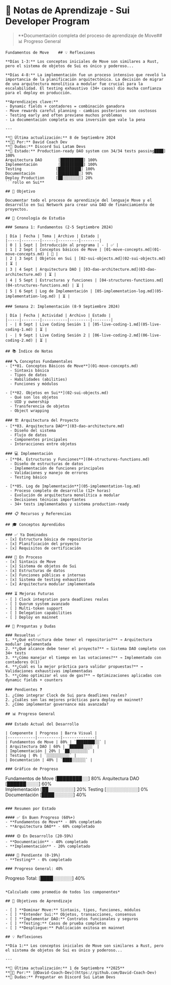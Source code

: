 # 📖 Notas de Aprendizaje - Sui Developer Program

> **Documentación completa del proceso de aprendizaje de Move## 📊 Progreso General

```
Fundamentos de Move    ## 💡 Reflexiones

**Días 1-3:** Los conceptos iniciales de Move son similares a Rust, pero el sistema de objetos de Sui es único y poderoso...

**Días 4-8:** La implementación fue un proceso intensivo que reveló la importancia de la planificación arquitectónica. La decisión de migrar de una arquitectura monolítica a modular fue crucial para la escalabilidad. El testing exhaustivo (34+ casos) dio mucha confianza para el deploy en producción.

**Aprendizajes clave:**
- Dynamic fields + contadores = combinación ganadora
- Move rewards careful planning - cambios posteriores son costosos  
- Testing early and often previene muchos problemas
- La documentación completa es una inversión que vale la pena

---

**📝 Última actualización:** 8 de Septiembre 2024  
**👨‍💻 Por:** David Coach Dev  
**📧 Dudas:** Discord Sui Latam Devs  
**🎯 Estado:** Production-ready DAO system con 34/34 tests passing████] 100%
Arquitectura DAO       [██████████] 100%  
Implementación         [██████████] 100%
Testing               [██████████] 100%
Documentación         [█████████░] 90%
Deploy Production     [██░░░░░░░░] 20%
```rollo en Sui**

## 🎯 Objetivo

Documentar todo el proceso de aprendizaje del lenguaje Move y el desarrollo en Sui Network para crear una DAO de financiamiento de proyectos.

## 📅 Cronología de Estudio

### Semana 1: Fundamentos (2-5 Septiembre 2024)

| Día | Fecha | Tema | Archivo | Estado |
|-----|--------|------|---------|--------|
| 0 | 1 Sept | Introducción al programa | - | ✅ |
| 1 | 2 Sept | Conceptos básicos de Move | [01-move-concepts.md](01-move-concepts.md) | 🔄 |
| 2 | 3 Sept | Objetos en Sui | [02-sui-objects.md](02-sui-objects.md) | ⏳ |
| 3 | 4 Sept | Arquitectura DAO | [03-dao-architecture.md](03-dao-architecture.md) | ⏳ |
| 4 | 5 Sept | Estructuras y funciones | [04-structures-functions.md](04-structures-functions.md) | ⏳ |
| 5 | 6 Sept | Log de Implementación | [05-implementation-log.md](05-implementation-log.md) | ⏳ |

### Semana 2: Implementación (8-9 Septiembre 2024)

| Día | Fecha | Actividad | Archivo | Estado |
|-----|--------|-----------|---------|--------|
| - | 8 Sept | Live Coding Sesión 1 | [05-live-coding-1.md](05-live-coding-1.md) | ⏳ |
| - | 9 Sept | Live Coding Sesión 2 | [06-live-coding-2.md](06-live-coding-2.md) | ⏳ |

## 📚 Índice de Notas

### 🔤 Conceptos Fundamentales
- [**01. Conceptos Básicos de Move**](01-move-concepts.md)
  - Sintaxis básica
  - Tipos de datos
  - Habilidades (abilities)
  - Funciones y módulos

- [**02. Objetos en Sui**](02-sui-objects.md)  
  - Qué son los objetos
  - UID y ownership
  - Transferencia de objetos
  - Object wrapping

### 🏗️ Arquitectura del Proyecto
- [**03. Arquitectura DAO**](03-dao-architecture.md)
  - Diseño del sistema
  - Flujo de datos
  - Componentes principales
  - Interacciones entre objetos

### 💻 Implementación
- [**04. Estructuras y Funciones**](04-structures-functions.md)
  - Diseño de estructuras de datos
  - Implementación de funciones principales
  - Validaciones y manejo de errores
  - Testing básico

- [**05. Log de Implementación**](05-implementation-log.md)
  - Proceso completo de desarrollo (12+ horas)
  - Evolución de arquitectura monolítica a modular
  - Decisiones técnicas importantes
  - 34+ tests implementados y sistema production-ready

### 📋 Recursos y Referencias

## 🎓 Conceptos Aprendidos

### ✅ Ya Dominados
- [x] Estructura básica de repositorio
- [x] Planificación del proyecto
- [x] Requisitos de certificación

### 🔄 En Proceso
- [x] Sintaxis de Move
- [x] Sistema de objetos de Sui
- [x] Estructuras de datos
- [x] Funciones públicas e internas
- [x] Sistema de testing exhaustivo
- [x] Arquitectura modular implementada

### ⏳ Mejoras Futuras
- [ ] Clock integration para deadlines reales
- [ ] Quorum system avanzado
- [ ] Multi-token support
- [ ] Delegation capabilities
- [ ] Deploy en mainnet

## 🤔 Preguntas y Dudas

### Resueltas ✅
1. **¿Qué estructura debe tener el repositorio?** → Arquitectura modular implementada
2. **¿Qué alcance debe tener el proyecto?** → Sistema DAO completo con 34+ tests
3. **¿Cómo manejar el tiempo en las votaciones?** → Implementado con contadores O(1)
4. **¿Cuál es la mejor práctica para validar propuestas?** → Validaciones exhaustivas implementadas
5. **¿Cómo optimizar el uso de gas?** → Optimizaciones aplicadas con dynamic fields + counters

### Pendientes ❓
1. ¿Cómo integrar Clock de Sui para deadlines reales?
2. ¿Cuáles son las mejores prácticas para deploy en mainnet?
3. ¿Cómo implementar governance más avanzada?

## 📊 Progreso General

### Estado Actual del Desarrollo

| Componente | Progreso | Barra Visual |
|------------|----------|--------------|
| Fundamentos de Move | 80% | `████████░░` |
| Arquitectura DAO | 60% | `██████░░░░` |
| Implementación | 20% | `██░░░░░░░░` |
| Testing | 0% | `░░░░░░░░░░` |
| Documentación | 40% | `████░░░░░░` |

### Gráfico de Progreso

```
Fundamentos de Move    [████████░░] 80%
Arquitectura DAO       [██████░░░░] 60%  
Implementación         [██░░░░░░░░] 20%
Testing                [░░░░░░░░░░] 0%
Documentación          [████░░░░░░] 40%
```

### Resumen por Estado

#### ✅ En Buen Progreso (60%+)
- **Fundamentos de Move** - 80% completado
- **Arquitectura DAO** - 60% completado

#### 🟡 En Desarrollo (20-59%)
- **Documentación** - 40% completado
- **Implementación** - 20% completado

#### 🔴 Pendiente (0-19%)
- **Testing** - 0% completado

### Progreso General: 40%

```
Progreso Total: [████░░░░░░] 40%
```

*Calculado como promedio de todos los componentes*

## 🎯 Objetivos de Aprendizaje

- [ ] **Dominar Move:** Sintaxis, tipos, funciones, módulos
- [ ] **Entender Sui:** Objetos, transacciones, consensus
- [ ] **Implementar DAO:** Contratos funcionales y seguros
- [ ] **Testing:** Casos de prueba completos
- [ ] **Despliegue:** Publicación exitosa en mainnet

## 💡 Reflexiones

**Día 1:** Los conceptos iniciales de Move son similares a Rust, pero el sistema de objetos de Sui es único y poderoso...

---

**📝 Última actualización:** 1 de Septiembre **2025**  
**👨‍💻 Por:** [@David-Coach-Dev](https://github.com/David-Coach-Dev)   
**📧 Dudas:** Preguntar en Discord Sui Latam Devs
